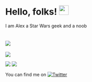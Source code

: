 # Hello, folks! <img src="https://raw.githubusercontent.com/MartinHeinz/MartinHeinz/master/wave.gif" width="30px">

I am Alex a Star Wars geek and a noob

# <img align="center" src="https://github-readme-stats.vercel.app/api/?username=AlexThundrous&theme=tokyonight&show_icons=true"/>

<img align="center" src="https://github-readme-stats.vercel.app/api/top-langs/?username=AlexThundrous&theme=dracula" />


![](https://img.shields.io/badge/OS-Mac-informational?style=flat&logo=&logoColor=black&color=2bbc8a) ![](https://img.shields.io/badge/Cloud-AWS-informational?style=flat&logo=<LOGO_NAME>&logoColor=black&color=2bbc8a)
 
 
 <!-- Actual text -->

You can find me on  [![Twitter][1.2]][1]

<!-- Icons -->

[1.2]: http://i.imgur.com/wWzX9uB.png 

<!-- Links to your social media accounts -->

[1]: https://twitter.com/realthundrous21

<!--
**AlexThundrous/AlexThundrous** is a ✨ _special_ ✨ repository because its `README.md` (this file) appears on your GitHub profile.
-->
